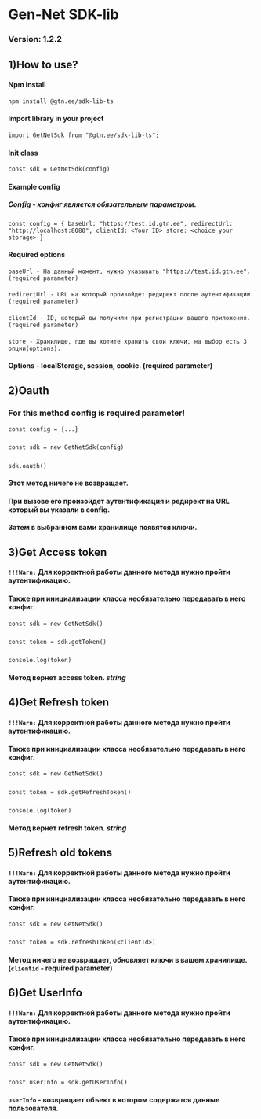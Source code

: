 # Gen-Net SDK-lib
### Version: 1.2.2

## 1)How to use?
#### Npm install
`npm install @gtn.ee/sdk-lib-ts`
#### Import library in your project
`import GetNetSdk from "@gtn.ee/sdk-lib-ts";`
#### Init class
`const sdk = GetNetSdk(config)`
#### Example config
##### *Config* - конфиг является обязательным параметром.
`const config = {
    baseUrl: "https://test.id.gtn.ee",
    redirectUrl: "http://localhost:8080",
    clientId: <Your ID>
    store: <choice your storage>
}`
#### Required options
`baseUrl - На данный момент, нужно указывать "https://test.id.gtn.ee". (required parameter)`
####
`redirectUrl - URL на который произойдет редирект после аутентификации. (required parameter)`
####
`clientId - ID, который вы получили при регистрации вашего приложения. (required parameter)`
####
`store - Хранилище, где вы хотите хранить свои ключи, на выбор есть 3 опции(options).`
#### Options - localStorage, session, cookie. (required parameter)
## 2)Oauth
### For this method config is required parameter!
`const config = {...}`
#####
`const sdk = new GetNetSdk(config)`
#####
`sdk.oauth()`
#### Этот метод ничего не возвращает. 
#### При вызове его произойдет аутентификация и редирект на URL который вы указали в config.
#### Затем в выбранном вами хранилище появятся ключи.
## 3)Get Access token
#### `!!!Warn:` Для корректной работы данного метода нужно пройти аутентификацию. 
#### Также при инициализации класса необязательно передавать в него конфиг. 
`const sdk = new GetNetSdk()`
#####
`const token = sdk.getToken()`
#####
`console.log(token)`
#### Метод вернет access token. *string*
## 4)Get Refresh token
#### `!!!Warn:` Для корректной работы данного метода нужно пройти аутентификацию.
#### Также при инициализации класса необязательно передавать в него конфиг.
`const sdk = new GetNetSdk()`
#####
`const token = sdk.getRefreshToken()`
#####
`console.log(token)`
#### Метод вернет refresh token. *string*
## 5)Refresh old tokens
#### `!!!Warn:` Для корректной работы данного метода нужно пройти аутентификацию.
#### Также при инициализации класса необязательно передавать в него конфиг.
`const sdk = new GetNetSdk()`
#####
`const token = sdk.refreshToken(<clientId>)`
#### Метод ничего не возвращает, обновляет ключи в вашем хранилище. (`clientid` - required parameter)
## 6)Get UserInfo
#### `!!!Warn:` Для корректной работы данного метода нужно пройти аутентификацию.
#### Также при инициализации класса необязательно передавать в него конфиг.
`const sdk = new GetNetSdk()`
#####
`const userInfo = sdk.getUserInfo()`
#### `userInfo` - возвращает объект в котором содержатся данные пользователя.

